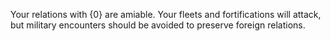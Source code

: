 Your relations with {0} are amiable. Your fleets and fortifications will attack, but military encounters should be avoided to preserve foreign relations.